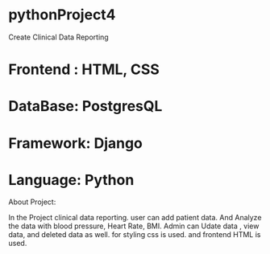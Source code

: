 # pythonProject4

Create Clinical Data Reporting

# Frontend : HTML, CSS
# DataBase: PostgresQL
# Framework: Django
# Language: Python

About Project:

In the Project clinical data reporting. user can add patient data.
And Analyze the data with blood pressure, Heart Rate, BMI.
Admin can Udate data , view data, and deleted data as well.
for styling css is used. and frontend HTML is used.
